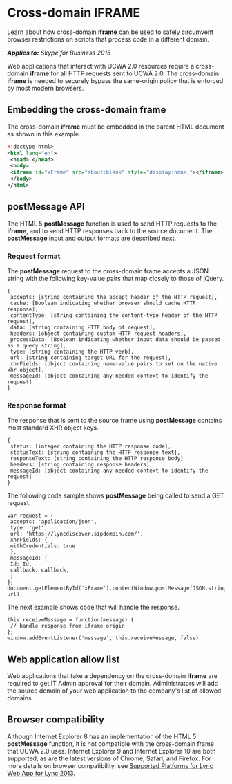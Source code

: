 
# Cross-domain IFRAME
Learn about how cross-domain **iframe** can be used to safely circumvent browser restrictions on scripts that process code in a different domain.


 _**Applies to:** Skype for Business 2015_

Web applications that interact with UCWA 2.0 resources require a cross-domain **iframe** for all HTTP requests sent to UCWA 2.0. The cross-domain **iframe** is needed to securely bypass the same-origin policy that is enforced by most modern browsers.

## Embedding the cross-domain frame
<a name="sectionSection0"> </a>

The cross-domain **iframe** must be embedded in the parent HTML document as shown in this example.


```XML
<!doctype html> 
<html lang="en"> 
 <head> </head> 
 <body> 
 <iframe id="xFrame" src="about:blank" style="display:none;"></iframe> 
 </body> 
</html> 

```


## postMessage API
<a name="sectionSection1"> </a>

The HTML 5 **postMessage** function is used to send HTTP requests to the **iframe**, and to send HTTP responses back to the source document. The **postMessage** input and output formats are described next.


### Request format

The **postMessage** request to the cross-domain frame accepts a JSON string with the following key-value pairs that map closely to those of jQuery.


```
{ 
 accepts: [string containing the accept header of the HTTP request], 
 cache: [Boolean indicating whether browser should cache HTTP response], 
 contentType: [string containing the content-type header of the HTTP request], 
 data: [string containing HTTP body of request], 
 headers: [object containing custom HTTP request headers], 
 processData: [Boolean indicating whether input data should be passed as a query string], 
 type: [string containing the HTTP verb], 
 url: [string containing target URL for the request], 
 xhrFields: [object containing name-value pairs to set on the native xhr object], 
 messageId: [object containing any needed context to identify the request] 
}
```


### Response format

The response that is sent to the source frame using **postMessage** contains most standard XHR object keys.


```
{ 
 status: [integer containing the HTTP response code], 
 statusText: [string containing the HTTP response text], 
 responseText: [string containing the HTTP response body] 
 headers: [string containing response headers], 
 messageId: [object containing any needed context to identify the request] 
}
```

The following code sample shows **postMessage** being called to send a GET request.




```
var request = { 
 accepts: 'application/json', 
 type: 'get', 
 url: 'https://lyncdiscover.sipdomain.com/', 
 xhrFields: { 
 withCredentials: true 
 }, 
 messageId: { 
 Id: Id, 
 callback: callback, 
 } 
}; 
document.getElementById('xFrame').contentWindow.postMessage(JSON.stringify({request}), url);
```

The next example shows code that will handle the response.




```
this.receiveMessage = function(message) { 
 // handle response from iframe origin 
}; 
window.addEventListener('message', this.receiveMessage, false)
```


## Web application allow list
<a name="sectionSection2"> </a>

Web applications that take a dependency on the cross-domain **iframe** are required to get IT Admin approval for their domain. Administrators will add the source domain of your web application to the company's list of allowed domains.


## Browser compatibility
<a name="sectionSection3"> </a>

Although Internet Explorer 8 has an implementation of the HTML 5 **postMessage** function, it is not compatible with the cross-domain frame that UCWA 2.0 uses. Internet Explorer 9 and Internet Explorer 10 are both supported, as are the latest versions of Chrome, Safari, and Firefox. For more details on browser compatibility, see [Supported Platforms for Lync Web App for Lync 2013](https://technet.microsoft.com/en-us/library/gg425820.aspx).

